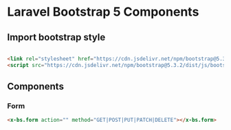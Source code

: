 # Laravel Bootstrap 5 Components

## Import bootstrap style

```html

<link rel="stylesheet" href="https://cdn.jsdelivr.net/npm/bootstrap@5.3.2/dist/css/bootstrap.min.css">
<script src="https://cdn.jsdelivr.net/npm/bootstrap@5.3.2/dist/js/bootstrap.bundle.min.js"></script>
```

## Components

### Form
```html
<x-bs.form action="" method="GET|POST|PUT|PATCH|DELETE"></x-bs.form>
```
